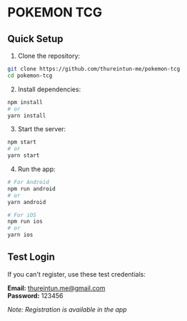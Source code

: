 # POKEMON TCG

## Quick Setup

1. Clone the repository:
```bash
git clone https://github.com/thureintun-me/pokemon-tcg
cd pokemon-tcg
```

2. Install dependencies:
```bash
npm install
# or
yarn install
```

3. Start the server:
```bash
npm start
# or
yarn start
```

4. Run the app:
```bash
# For Android
npm run android
# or
yarn android

# For iOS
npm run ios
# or
yarn ios
```

## Test Login

If you can't register, use these test credentials:

**Email:** thureintun.me@gmail.com  
**Password:** 123456

*Note: Registration is available in the app*